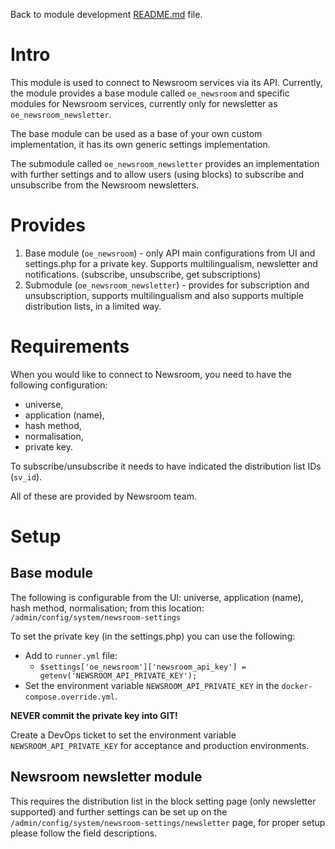 Back to module development [README.md](README.md) file.

# Intro
This module is used to connect to Newsroom services via its API. Currently,
the module provides a base module called `oe_newsroom` and specific modules for
Newsroom services, currently only for newsletter as `oe_newsroom_newsletter`.

The base module can be used as a base of your own custom implementation, it has
its own generic settings implementation.

The submodule called `oe_newsroom_newsletter` provides an implementation with
further settings and to allow users (using blocks) to subscribe and unsubscribe
from the Newsroom newsletters.

# Provides

1. Base module (`oe_newsroom`) - only API main configurations from UI and settings.php for a private key.
Supports multilingualism, newsletter and notifications. (subscribe, unsubscribe,
get subscriptions)
2. Submodule (`oe_newsroom_newsletter`) - provides for subscription and
unsubscription, supports multilingualism and also supports multiple distribution
lists, in a limited way.

# Requirements
When you would like to connect to Newsroom, you need to have the following
configuration:
- universe,
- application (name),
- hash method,
- normalisation,
- private key.

To subscribe/unsubscribe it needs to have indicated the distribution list IDs (`sv_id`).

All of these are provided by Newsroom team.

# Setup
## Base module
The following is configurable from the UI: universe, application (name), hash
method, normalisation; from this location: `/admin/config/system/newsroom-settings`

To set the private key (in the settings.php) you can use the following:
- Add to `runner.yml` file:
  - `$settings['oe_newsroom']['newsroom_api_key'] = getenv('NEWSROOM_API_PRIVATE_KEY');`
- Set the environment variable `NEWSROOM_API_PRIVATE_KEY` in the `docker-compose.override.yml`.

**NEVER commit the private key into GIT!**

Create a DevOps ticket to set the environment variable `NEWSROOM_API_PRIVATE_KEY` for acceptance and production environments.

## Newsroom newsletter module
This requires the distribution list in the block setting page (only newsletter
supported) and further settings can be set up on the
`/admin/config/system/newsroom-settings/newsletter` page, for proper setup
please follow the field descriptions.
